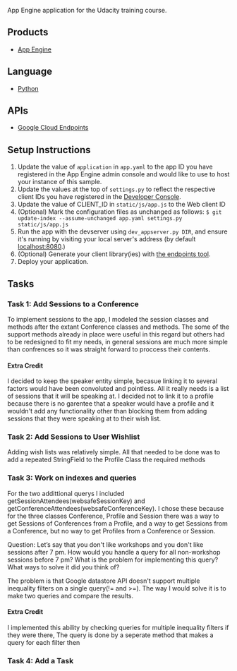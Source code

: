 App Engine application for the Udacity training course.

## Products
- [App Engine][1]

## Language
- [Python][2]

## APIs
- [Google Cloud Endpoints][3]

## Setup Instructions
1. Update the value of `application` in `app.yaml` to the app ID you
   have registered in the App Engine admin console and would like to use to host
   your instance of this sample.
1. Update the values at the top of `settings.py` to
   reflect the respective client IDs you have registered in the
   [Developer Console][4].
1. Update the value of CLIENT_ID in `static/js/app.js` to the Web client ID
1. (Optional) Mark the configuration files as unchanged as follows:
   `$ git update-index --assume-unchanged app.yaml settings.py static/js/app.js`
1. Run the app with the devserver using `dev_appserver.py DIR`, and ensure it's running by visiting your local server's address (by default [localhost:8080][5].)
1. (Optional) Generate your client library(ies) with [the endpoints tool][6].
1. Deploy your application.

## Tasks
### Task 1: Add Sessions to a Conference
To implement sessions to the app, I modeled the session classes and methods after the extant Conference classes and methods. The some of the support methods already in place were useful in this regard but others had to be redesigned to fit my needs, in general sessions are much more simple than confrences so it was straight forward to proccess their contents.

#### Extra Credit
I decided to keep the speaker entity simple, becasue linking it to several factors would have been convoluted and pointless. All it really needs is a list of sessions that it will be speaking at. I decided not to link it to a profile because there is no garentee that a speaker would have a profile and it wouldn't add any functionality other than blocking them from adding sessions that they were speaking at to their wish list.

### Task 2: Add Sessions to User Wishlist
Adding wish lists was relatively simple. All that needed to be done was to add a repeated StringField to the Profile Class the required methods

### Task 3: Work on indexes and queries
For the two addittional querys I included getSessionAttendees(websafeSessionKey) and getConferenceAttendees(websafeConferenceKey). I chose these because for the three classes Conference, Profile and Session there was a way to get Sessions of Conferences from a Profile, and a way to get Sessions from a Conference, but no way to get Profiles from a Conference or Session.

Question: Let’s say that you don't like workshops and you don't like sessions after 7 pm. How would you handle a query for all non-workshop sessions before 7 pm? What is the problem for implementing this query? What ways to solve it did you think of?

The problem is that Google datastore API doesn't support multiple inequality filters on a single query(!= and >=). The way I would solve it is to make two queries and compare the results.

#### Extra Credit
I implemented this ability by checking queries for multiple inequality filters if they were there, The query is done by a seperate method that makes a query for each filter then

### Task 4: Add a Task


[1]: https://developers.google.com/appengine
[2]: http://python.org
[3]: https://developers.google.com/appengine/docs/python/endpoints/
[4]: https://console.developers.google.com/
[5]: https://localhost:8080/
[6]: https://developers.google.com/appengine/docs/python/endpoints/endpoints_tool
